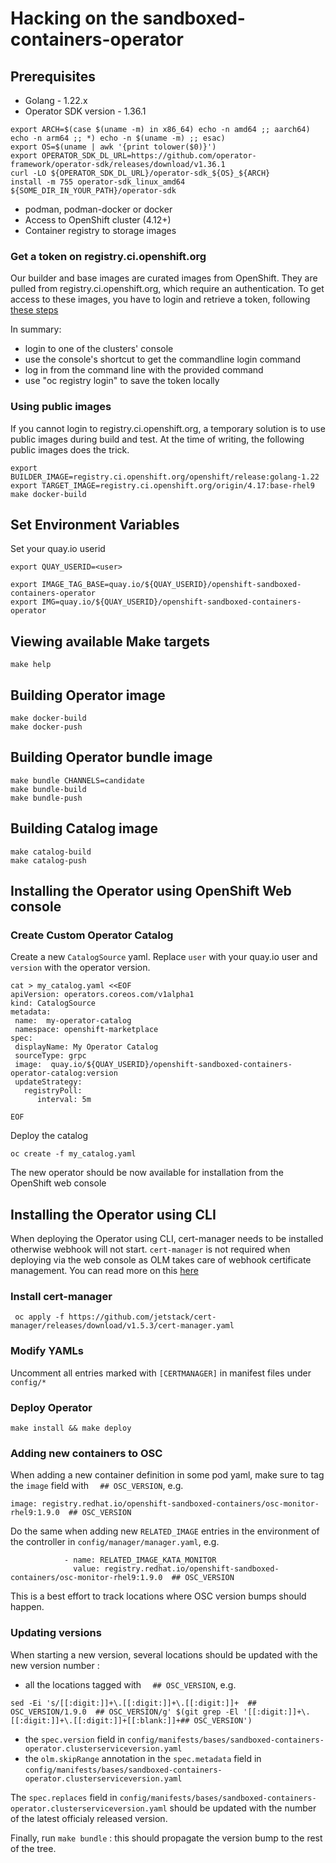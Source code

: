 # Hacking on the sandboxed-containers-operator

## Prerequisites
- Golang - 1.22.x
- Operator SDK version - 1.36.1
```
export ARCH=$(case $(uname -m) in x86_64) echo -n amd64 ;; aarch64) echo -n arm64 ;; *) echo -n $(uname -m) ;; esac)
export OS=$(uname | awk '{print tolower($0)}')
export OPERATOR_SDK_DL_URL=https://github.com/operator-framework/operator-sdk/releases/download/v1.36.1
curl -LO ${OPERATOR_SDK_DL_URL}/operator-sdk_${OS}_${ARCH}
install -m 755 operator-sdk_linux_amd64 ${SOME_DIR_IN_YOUR_PATH}/operator-sdk
```
- podman, podman-docker or docker
- Access to OpenShift cluster (4.12+)
- Container registry to storage images

### Get a token on registry.ci.openshift.org
Our builder and base images are curated images from OpenShift.
They are pulled from registry.ci.openshift.org, which require an authentication.
To get access to these images, you have to login and retrieve a token, following [these steps](https://docs.ci.openshift.org/docs/how-tos/use-registries-in-build-farm/#how-do-i-log-in-to-pull-images-that-require-authentication)

In summary:
- login to one of the clusters' console
- use the console's shortcut to get the commandline login command
- log in from the command line with the provided command
- use "oc registry login" to save the token locally

### Using public images

If you cannot login to registry.ci.openshift.org, a temporary solution is to use
public images during build and test. At the time of writing, the following public images
does the trick.

```shell
export BUILDER_IMAGE=registry.ci.openshift.org/openshift/release:golang-1.22
export TARGET_IMAGE=registry.ci.openshift.org/origin/4.17:base-rhel9
make docker-build
```

## Set Environment Variables

Set your quay.io userid
```
export QUAY_USERID=<user>
```

```
export IMAGE_TAG_BASE=quay.io/${QUAY_USERID}/openshift-sandboxed-containers-operator
export IMG=quay.io/${QUAY_USERID}/openshift-sandboxed-containers-operator
```

## Viewing available Make targets
```
make help
```

## Building Operator image
```
make docker-build
make docker-push
```

## Building Operator bundle image

```
make bundle CHANNELS=candidate
make bundle-build
make bundle-push
```


## Building Catalog image
```
make catalog-build
make catalog-push
```

## Installing the Operator using OpenShift Web console

### Create Custom Operator Catalog

Create a new `CatalogSource` yaml. Replace `user` with your quay.io user and
`version` with the operator version.

```
cat > my_catalog.yaml <<EOF
apiVersion: operators.coreos.com/v1alpha1
kind: CatalogSource
metadata:
 name:  my-operator-catalog
 namespace: openshift-marketplace
spec:
 displayName: My Operator Catalog
 sourceType: grpc
 image:  quay.io/${QUAY_USERID}/openshift-sandboxed-containers-operator-catalog:version
 updateStrategy:
   registryPoll:
      interval: 5m

EOF
```
Deploy the catalog
```
oc create -f my_catalog.yaml
```

The new operator should be now available for installation from the OpenShift web console


## Installing the Operator using CLI

When deploying the Operator using CLI, cert-manager needs to be installed otherwise
webhook will not start. `cert-manager` is not required when deploying via the web console as OLM
takes care of webhook certificate management. You can read more on this [here]( https://olm.operatorframework.io/docs/advanced-tasks/adding-admission-and-conversion-webhooks/#deploying-an-operator-with-webhooks-using-olm)

### Install cert-manager
```
 oc apply -f https://github.com/jetstack/cert-manager/releases/download/v1.5.3/cert-manager.yaml
```

### Modify YAMLs
Uncomment all entries marked with `[CERTMANAGER]` in manifest files under `config/*`

### Deploy Operator
```
make install && make deploy
```

### Adding new containers to OSC

When adding a new container definition in some pod yaml, make sure to tag the `image`
field with `  ## OSC_VERSION`, e.g.

```
image: registry.redhat.io/openshift-sandboxed-containers/osc-monitor-rhel9:1.9.0  ## OSC_VERSION
```

Do the same when adding new `RELATED_IMAGE` entries in the environment of the controller
in `config/manager/manager.yaml`, e.g.

```
            - name: RELATED_IMAGE_KATA_MONITOR
              value: registry.redhat.io/openshift-sandboxed-containers/osc-monitor-rhel9:1.9.0  ## OSC_VERSION
```

This is a best effort to track locations where OSC version bumps should happen.

### Updating versions

When starting a new version, several locations should be updated with the new version number :
- all the locations tagged with `  ## OSC_VERSION`, e.g.
```
sed -Ei 's/[[:digit:]]+\.[[:digit:]]+\.[[:digit:]]+  ## OSC_VERSION/1.9.0  ## OSC_VERSION/g' $(git grep -El '[[:digit:]]+\.[[:digit:]]+\.[[:digit:]]+[[:blank:]]+## OSC_VERSION')
```
- the `spec.version` field in `config/manifests/bases/sandboxed-containers-operator.clusterserviceversion.yaml`
- the `olm.skipRange` annotation in the `spec.metadata` field in `config/manifests/bases/sandboxed-containers-operator.clusterserviceversion.yaml`

The `spec.replaces` field in `config/manifests/bases/sandboxed-containers-operator.clusterserviceversion.yaml` should be updated with the number
of the latest officialy released version.

Finally, run `make bundle` : this should propagate the version bump to the rest of the tree.
